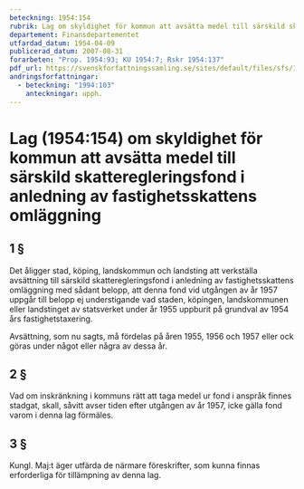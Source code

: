 ```yaml
---
beteckning: 1954:154
rubrik: Lag om skyldighet för kommun att avsätta medel till särskild skatteregleringsfond i anledning av fastighetsskattens omläggning
departement: Finansdepartementet
utfardad_datum: 1954-04-09
publicerad_datum: 2007-08-31
forarbeten: "Prop. 1954:93; KU 1954:7; Rskr 1954:137"
pdf_url: https://svenskforfattningssamling.se/sites/default/files/sfs/1954-04/SFS1954-154.pdf
andringsforfattningar:
  - beteckning: "1994:103"
    anteckningar: upph.
---
```


# Lag (1954:154) om skyldighet för kommun att avsätta medel till särskild skatteregleringsfond i anledning av fastighetsskattens omläggning

## 1 §

Det åligger stad, köping, landskommun och landsting att verkställa avsättning till särskild skatteregleringsfond i anledning av fastighetsskattens omläggning med sådant belopp, att denna fond vid utgången av år 1957 uppgår till belopp ej understigande vad staden, köpingen, landskommunen eller landstinget av statsverket under år 1955 uppburit på grundval av 1954 års fastighetstaxering.

Avsättning, som nu sagts, må fördelas på åren 1955, 1956 och 1957 eller ock göras under något eller några av dessa år.

## 2 §

Vad om inskränkning i kommuns rätt att taga medel ur fond i anspråk finnes stadgat, skall, såvitt avser tiden efter utgången av år 1957, icke gälla fond varom i denna lag förmäles.

## 3 §

Kungl. Maj:t äger utfärda de närmare föreskrifter, som kunna finnas erforderliga för tillämpning av denna lag.